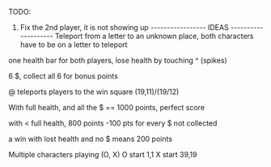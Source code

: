 TODO:
1. Fix the 2nd player, it is not showing up
----------------- IDEAS --------------------
Teleport from a letter to an unknown place, both characters have to be on a letter to teleport

one health bar for both players, lose health by touching ^ (spikes)

6 $, collect all 6 for bonus points

@ teleports players to the win square (19,11)/(19/12)

With full health, and all the $ == 1000 points, perfect score

with < full health, 800 points
-100 pts for every $ not collected


 a win with lost health and no $ means 200 points






Multiple characters playing (O, X)
O start 1,1
X start 39,19
